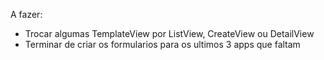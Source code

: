 A fazer:
- Trocar algumas TemplateView por ListView, CreateView ou DetailView
- Terminar de criar os formularios para os ultimos 3 apps que faltam

